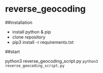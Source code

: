 # reverse_geocoding

##installation

- install python & pip
- clone repository
- pip3 install -r requirements.txt


##start

python3 reverse_geocoding_script.py
<code>python3 reverse_geocoding_script.py</code>
